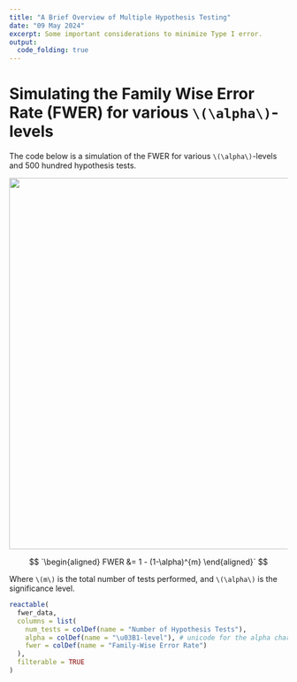 ```yaml
---
title: "A Brief Overview of Multiple Hypothesis Testing"
date: "09 May 2024"
excerpt: Some important considerations to minimize Type I error.
output:
  code_folding: true
---
```


<script src="{{< blogdown/postref >}}index_files/core-js/shim.min.js"></script>
<script src="{{< blogdown/postref >}}index_files/react/react.min.js"></script>
<script src="{{< blogdown/postref >}}index_files/react/react-dom.min.js"></script>
<script src="{{< blogdown/postref >}}index_files/reactwidget/react-tools.js"></script>
<script src="{{< blogdown/postref >}}index_files/htmlwidgets/htmlwidgets.js"></script>
<link href="{{< blogdown/postref >}}index_files/reactable/reactable.css" rel="stylesheet" />
<script src="{{< blogdown/postref >}}index_files/reactable-binding/reactable.js"></script>

# Simulating the Family Wise Error Rate (FWER) for various `\(\alpha\)`-levels

The code below is a simulation of the FWER for various `\(\alpha\)`-levels and 500 hundred hypothesis tests.

<img src="{{< blogdown/postref >}}index_files/figure-html/featured-1.png" width="672" />

$$
`\begin{aligned}
FWER &= 1 - (1-\alpha)^{m}
\end{aligned}`
$$

Where `\(m\)` is the total number of tests performed, and `\(\alpha\)` is the significance level.

``` r
reactable(
  fwer_data,
  columns = list(
    num_tests = colDef(name = "Number of Hypothesis Tests"),
    alpha = colDef(name = "\u03B1-level"), # unicode for the alpha character
    fwer = colDef(name = "Family-Wise Error Rate")
  ),
  filterable = TRUE
)
```

<div class="reactable html-widget html-fill-item" id="htmlwidget-1" style="width:auto;height:auto;"></div>
<script type="application/json" data-for="htmlwidget-1">{"x":{"tag":{"name":"Reactable","attribs":{"data":{"num_tests":[1,2,3,4,5,6,7,8,9,10,11,12,13,14,15,16,17,18,19,20,21,22,23,24,25,26,27,28,29,30,31,32,33,34,35,36,37,38,39,40,41,42,43,44,45,46,47,48,49,50,51,52,53,54,55,56,57,58,59,60,61,62,63,64,65,66,67,68,69,70,71,72,73,74,75,76,77,78,79,80,81,82,83,84,85,86,87,88,89,90,91,92,93,94,95,96,97,98,99,100,101,102,103,104,105,106,107,108,109,110,111,112,113,114,115,116,117,118,119,120,121,122,123,124,125,126,127,128,129,130,131,132,133,134,135,136,137,138,139,140,141,142,143,144,145,146,147,148,149,150,151,152,153,154,155,156,157,158,159,160,161,162,163,164,165,166,167,168,169,170,171,172,173,174,175,176,177,178,179,180,181,182,183,184,185,186,187,188,189,190,191,192,193,194,195,196,197,198,199,200,201,202,203,204,205,206,207,208,209,210,211,212,213,214,215,216,217,218,219,220,221,222,223,224,225,226,227,228,229,230,231,232,233,234,235,236,237,238,239,240,241,242,243,244,245,246,247,248,249,250,251,252,253,254,255,256,257,258,259,260,261,262,263,264,265,266,267,268,269,270,271,272,273,274,275,276,277,278,279,280,281,282,283,284,285,286,287,288,289,290,291,292,293,294,295,296,297,298,299,300,301,302,303,304,305,306,307,308,309,310,311,312,313,314,315,316,317,318,319,320,321,322,323,324,325,326,327,328,329,330,331,332,333,334,335,336,337,338,339,340,341,342,343,344,345,346,347,348,349,350,351,352,353,354,355,356,357,358,359,360,361,362,363,364,365,366,367,368,369,370,371,372,373,374,375,376,377,378,379,380,381,382,383,384,385,386,387,388,389,390,391,392,393,394,395,396,397,398,399,400,401,402,403,404,405,406,407,408,409,410,411,412,413,414,415,416,417,418,419,420,421,422,423,424,425,426,427,428,429,430,431,432,433,434,435,436,437,438,439,440,441,442,443,444,445,446,447,448,449,450,451,452,453,454,455,456,457,458,459,460,461,462,463,464,465,466,467,468,469,470,471,472,473,474,475,476,477,478,479,480,481,482,483,484,485,486,487,488,489,490,491,492,493,494,495,496,497,498,499,500,1,2,3,4,5,6,7,8,9,10,11,12,13,14,15,16,17,18,19,20,21,22,23,24,25,26,27,28,29,30,31,32,33,34,35,36,37,38,39,40,41,42,43,44,45,46,47,48,49,50,51,52,53,54,55,56,57,58,59,60,61,62,63,64,65,66,67,68,69,70,71,72,73,74,75,76,77,78,79,80,81,82,83,84,85,86,87,88,89,90,91,92,93,94,95,96,97,98,99,100,101,102,103,104,105,106,107,108,109,110,111,112,113,114,115,116,117,118,119,120,121,122,123,124,125,126,127,128,129,130,131,132,133,134,135,136,137,138,139,140,141,142,143,144,145,146,147,148,149,150,151,152,153,154,155,156,157,158,159,160,161,162,163,164,165,166,167,168,169,170,171,172,173,174,175,176,177,178,179,180,181,182,183,184,185,186,187,188,189,190,191,192,193,194,195,196,197,198,199,200,201,202,203,204,205,206,207,208,209,210,211,212,213,214,215,216,217,218,219,220,221,222,223,224,225,226,227,228,229,230,231,232,233,234,235,236,237,238,239,240,241,242,243,244,245,246,247,248,249,250,251,252,253,254,255,256,257,258,259,260,261,262,263,264,265,266,267,268,269,270,271,272,273,274,275,276,277,278,279,280,281,282,283,284,285,286,287,288,289,290,291,292,293,294,295,296,297,298,299,300,301,302,303,304,305,306,307,308,309,310,311,312,313,314,315,316,317,318,319,320,321,322,323,324,325,326,327,328,329,330,331,332,333,334,335,336,337,338,339,340,341,342,343,344,345,346,347,348,349,350,351,352,353,354,355,356,357,358,359,360,361,362,363,364,365,366,367,368,369,370,371,372,373,374,375,376,377,378,379,380,381,382,383,384,385,386,387,388,389,390,391,392,393,394,395,396,397,398,399,400,401,402,403,404,405,406,407,408,409,410,411,412,413,414,415,416,417,418,419,420,421,422,423,424,425,426,427,428,429,430,431,432,433,434,435,436,437,438,439,440,441,442,443,444,445,446,447,448,449,450,451,452,453,454,455,456,457,458,459,460,461,462,463,464,465,466,467,468,469,470,471,472,473,474,475,476,477,478,479,480,481,482,483,484,485,486,487,488,489,490,491,492,493,494,495,496,497,498,499,500,1,2,3,4,5,6,7,8,9,10,11,12,13,14,15,16,17,18,19,20,21,22,23,24,25,26,27,28,29,30,31,32,33,34,35,36,37,38,39,40,41,42,43,44,45,46,47,48,49,50,51,52,53,54,55,56,57,58,59,60,61,62,63,64,65,66,67,68,69,70,71,72,73,74,75,76,77,78,79,80,81,82,83,84,85,86,87,88,89,90,91,92,93,94,95,96,97,98,99,100,101,102,103,104,105,106,107,108,109,110,111,112,113,114,115,116,117,118,119,120,121,122,123,124,125,126,127,128,129,130,131,132,133,134,135,136,137,138,139,140,141,142,143,144,145,146,147,148,149,150,151,152,153,154,155,156,157,158,159,160,161,162,163,164,165,166,167,168,169,170,171,172,173,174,175,176,177,178,179,180,181,182,183,184,185,186,187,188,189,190,191,192,193,194,195,196,197,198,199,200,201,202,203,204,205,206,207,208,209,210,211,212,213,214,215,216,217,218,219,220,221,222,223,224,225,226,227,228,229,230,231,232,233,234,235,236,237,238,239,240,241,242,243,244,245,246,247,248,249,250,251,252,253,254,255,256,257,258,259,260,261,262,263,264,265,266,267,268,269,270,271,272,273,274,275,276,277,278,279,280,281,282,283,284,285,286,287,288,289,290,291,292,293,294,295,296,297,298,299,300,301,302,303,304,305,306,307,308,309,310,311,312,313,314,315,316,317,318,319,320,321,322,323,324,325,326,327,328,329,330,331,332,333,334,335,336,337,338,339,340,341,342,343,344,345,346,347,348,349,350,351,352,353,354,355,356,357,358,359,360,361,362,363,364,365,366,367,368,369,370,371,372,373,374,375,376,377,378,379,380,381,382,383,384,385,386,387,388,389,390,391,392,393,394,395,396,397,398,399,400,401,402,403,404,405,406,407,408,409,410,411,412,413,414,415,416,417,418,419,420,421,422,423,424,425,426,427,428,429,430,431,432,433,434,435,436,437,438,439,440,441,442,443,444,445,446,447,448,449,450,451,452,453,454,455,456,457,458,459,460,461,462,463,464,465,466,467,468,469,470,471,472,473,474,475,476,477,478,479,480,481,482,483,484,485,486,487,488,489,490,491,492,493,494,495,496,497,498,499,500],"alpha":[0.001,0.001,0.001,0.001,0.001,0.001,0.001,0.001,0.001,0.001,0.001,0.001,0.001,0.001,0.001,0.001,0.001,0.001,0.001,0.001,0.001,0.001,0.001,0.001,0.001,0.001,0.001,0.001,0.001,0.001,0.001,0.001,0.001,0.001,0.001,0.001,0.001,0.001,0.001,0.001,0.001,0.001,0.001,0.001,0.001,0.001,0.001,0.001,0.001,0.001,0.001,0.001,0.001,0.001,0.001,0.001,0.001,0.001,0.001,0.001,0.001,0.001,0.001,0.001,0.001,0.001,0.001,0.001,0.001,0.001,0.001,0.001,0.001,0.001,0.001,0.001,0.001,0.001,0.001,0.001,0.001,0.001,0.001,0.001,0.001,0.001,0.001,0.001,0.001,0.001,0.001,0.001,0.001,0.001,0.001,0.001,0.001,0.001,0.001,0.001,0.001,0.001,0.001,0.001,0.001,0.001,0.001,0.001,0.001,0.001,0.001,0.001,0.001,0.001,0.001,0.001,0.001,0.001,0.001,0.001,0.001,0.001,0.001,0.001,0.001,0.001,0.001,0.001,0.001,0.001,0.001,0.001,0.001,0.001,0.001,0.001,0.001,0.001,0.001,0.001,0.001,0.001,0.001,0.001,0.001,0.001,0.001,0.001,0.001,0.001,0.001,0.001,0.001,0.001,0.001,0.001,0.001,0.001,0.001,0.001,0.001,0.001,0.001,0.001,0.001,0.001,0.001,0.001,0.001,0.001,0.001,0.001,0.001,0.001,0.001,0.001,0.001,0.001,0.001,0.001,0.001,0.001,0.001,0.001,0.001,0.001,0.001,0.001,0.001,0.001,0.001,0.001,0.001,0.001,0.001,0.001,0.001,0.001,0.001,0.001,0.001,0.001,0.001,0.001,0.001,0.001,0.001,0.001,0.001,0.001,0.001,0.001,0.001,0.001,0.001,0.001,0.001,0.001,0.001,0.001,0.001,0.001,0.001,0.001,0.001,0.001,0.001,0.001,0.001,0.001,0.001,0.001,0.001,0.001,0.001,0.001,0.001,0.001,0.001,0.001,0.001,0.001,0.001,0.001,0.001,0.001,0.001,0.001,0.001,0.001,0.001,0.001,0.001,0.001,0.001,0.001,0.001,0.001,0.001,0.001,0.001,0.001,0.001,0.001,0.001,0.001,0.001,0.001,0.001,0.001,0.001,0.001,0.001,0.001,0.001,0.001,0.001,0.001,0.001,0.001,0.001,0.001,0.001,0.001,0.001,0.001,0.001,0.001,0.001,0.001,0.001,0.001,0.001,0.001,0.001,0.001,0.001,0.001,0.001,0.001,0.001,0.001,0.001,0.001,0.001,0.001,0.001,0.001,0.001,0.001,0.001,0.001,0.001,0.001,0.001,0.001,0.001,0.001,0.001,0.001,0.001,0.001,0.001,0.001,0.001,0.001,0.001,0.001,0.001,0.001,0.001,0.001,0.001,0.001,0.001,0.001,0.001,0.001,0.001,0.001,0.001,0.001,0.001,0.001,0.001,0.001,0.001,0.001,0.001,0.001,0.001,0.001,0.001,0.001,0.001,0.001,0.001,0.001,0.001,0.001,0.001,0.001,0.001,0.001,0.001,0.001,0.001,0.001,0.001,0.001,0.001,0.001,0.001,0.001,0.001,0.001,0.001,0.001,0.001,0.001,0.001,0.001,0.001,0.001,0.001,0.001,0.001,0.001,0.001,0.001,0.001,0.001,0.001,0.001,0.001,0.001,0.001,0.001,0.001,0.001,0.001,0.001,0.001,0.001,0.001,0.001,0.001,0.001,0.001,0.001,0.001,0.001,0.001,0.001,0.001,0.001,0.001,0.001,0.001,0.001,0.001,0.001,0.001,0.001,0.001,0.001,0.001,0.001,0.001,0.001,0.001,0.001,0.001,0.001,0.001,0.001,0.001,0.001,0.001,0.001,0.001,0.001,0.001,0.001,0.001,0.001,0.001,0.001,0.001,0.001,0.001,0.001,0.001,0.001,0.001,0.001,0.001,0.001,0.001,0.001,0.001,0.001,0.001,0.001,0.001,0.001,0.001,0.001,0.001,0.001,0.001,0.001,0.001,0.001,0.001,0.001,0.001,0.001,0.001,0.001,0.001,0.001,0.001,0.001,0.001,0.001,0.001,0.001,0.001,0.001,0.001,0.001,0.001,0.001,0.001,0.001,0.001,0.001,0.001,0.001,0.01,0.01,0.01,0.01,0.01,0.01,0.01,0.01,0.01,0.01,0.01,0.01,0.01,0.01,0.01,0.01,0.01,0.01,0.01,0.01,0.01,0.01,0.01,0.01,0.01,0.01,0.01,0.01,0.01,0.01,0.01,0.01,0.01,0.01,0.01,0.01,0.01,0.01,0.01,0.01,0.01,0.01,0.01,0.01,0.01,0.01,0.01,0.01,0.01,0.01,0.01,0.01,0.01,0.01,0.01,0.01,0.01,0.01,0.01,0.01,0.01,0.01,0.01,0.01,0.01,0.01,0.01,0.01,0.01,0.01,0.01,0.01,0.01,0.01,0.01,0.01,0.01,0.01,0.01,0.01,0.01,0.01,0.01,0.01,0.01,0.01,0.01,0.01,0.01,0.01,0.01,0.01,0.01,0.01,0.01,0.01,0.01,0.01,0.01,0.01,0.01,0.01,0.01,0.01,0.01,0.01,0.01,0.01,0.01,0.01,0.01,0.01,0.01,0.01,0.01,0.01,0.01,0.01,0.01,0.01,0.01,0.01,0.01,0.01,0.01,0.01,0.01,0.01,0.01,0.01,0.01,0.01,0.01,0.01,0.01,0.01,0.01,0.01,0.01,0.01,0.01,0.01,0.01,0.01,0.01,0.01,0.01,0.01,0.01,0.01,0.01,0.01,0.01,0.01,0.01,0.01,0.01,0.01,0.01,0.01,0.01,0.01,0.01,0.01,0.01,0.01,0.01,0.01,0.01,0.01,0.01,0.01,0.01,0.01,0.01,0.01,0.01,0.01,0.01,0.01,0.01,0.01,0.01,0.01,0.01,0.01,0.01,0.01,0.01,0.01,0.01,0.01,0.01,0.01,0.01,0.01,0.01,0.01,0.01,0.01,0.01,0.01,0.01,0.01,0.01,0.01,0.01,0.01,0.01,0.01,0.01,0.01,0.01,0.01,0.01,0.01,0.01,0.01,0.01,0.01,0.01,0.01,0.01,0.01,0.01,0.01,0.01,0.01,0.01,0.01,0.01,0.01,0.01,0.01,0.01,0.01,0.01,0.01,0.01,0.01,0.01,0.01,0.01,0.01,0.01,0.01,0.01,0.01,0.01,0.01,0.01,0.01,0.01,0.01,0.01,0.01,0.01,0.01,0.01,0.01,0.01,0.01,0.01,0.01,0.01,0.01,0.01,0.01,0.01,0.01,0.01,0.01,0.01,0.01,0.01,0.01,0.01,0.01,0.01,0.01,0.01,0.01,0.01,0.01,0.01,0.01,0.01,0.01,0.01,0.01,0.01,0.01,0.01,0.01,0.01,0.01,0.01,0.01,0.01,0.01,0.01,0.01,0.01,0.01,0.01,0.01,0.01,0.01,0.01,0.01,0.01,0.01,0.01,0.01,0.01,0.01,0.01,0.01,0.01,0.01,0.01,0.01,0.01,0.01,0.01,0.01,0.01,0.01,0.01,0.01,0.01,0.01,0.01,0.01,0.01,0.01,0.01,0.01,0.01,0.01,0.01,0.01,0.01,0.01,0.01,0.01,0.01,0.01,0.01,0.01,0.01,0.01,0.01,0.01,0.01,0.01,0.01,0.01,0.01,0.01,0.01,0.01,0.01,0.01,0.01,0.01,0.01,0.01,0.01,0.01,0.01,0.01,0.01,0.01,0.01,0.01,0.01,0.01,0.01,0.01,0.01,0.01,0.01,0.01,0.01,0.01,0.01,0.01,0.01,0.01,0.01,0.01,0.01,0.01,0.01,0.01,0.01,0.01,0.01,0.01,0.01,0.01,0.01,0.01,0.01,0.01,0.01,0.01,0.01,0.01,0.01,0.01,0.01,0.01,0.01,0.01,0.01,0.01,0.01,0.01,0.01,0.01,0.01,0.01,0.01,0.01,0.01,0.01,0.01,0.01,0.01,0.01,0.01,0.01,0.01,0.01,0.01,0.01,0.01,0.01,0.01,0.01,0.01,0.01,0.01,0.01,0.01,0.01,0.01,0.01,0.01,0.01,0.01,0.01,0.01,0.01,0.01,0.01,0.01,0.01,0.01,0.01,0.01,0.01,0.01,0.01,0.01,0.01,0.01,0.01,0.01,0.01,0.01,0.01,0.01,0.01,0.01,0.01,0.01,0.01,0.01,0.01,0.01,0.01,0.01,0.01,0.01,0.01,0.01,0.01,0.01,0.01,0.01,0.01,0.01,0.01,0.01,0.01,0.01,0.01,0.05,0.05,0.05,0.05,0.05,0.05,0.05,0.05,0.05,0.05,0.05,0.05,0.05,0.05,0.05,0.05,0.05,0.05,0.05,0.05,0.05,0.05,0.05,0.05,0.05,0.05,0.05,0.05,0.05,0.05,0.05,0.05,0.05,0.05,0.05,0.05,0.05,0.05,0.05,0.05,0.05,0.05,0.05,0.05,0.05,0.05,0.05,0.05,0.05,0.05,0.05,0.05,0.05,0.05,0.05,0.05,0.05,0.05,0.05,0.05,0.05,0.05,0.05,0.05,0.05,0.05,0.05,0.05,0.05,0.05,0.05,0.05,0.05,0.05,0.05,0.05,0.05,0.05,0.05,0.05,0.05,0.05,0.05,0.05,0.05,0.05,0.05,0.05,0.05,0.05,0.05,0.05,0.05,0.05,0.05,0.05,0.05,0.05,0.05,0.05,0.05,0.05,0.05,0.05,0.05,0.05,0.05,0.05,0.05,0.05,0.05,0.05,0.05,0.05,0.05,0.05,0.05,0.05,0.05,0.05,0.05,0.05,0.05,0.05,0.05,0.05,0.05,0.05,0.05,0.05,0.05,0.05,0.05,0.05,0.05,0.05,0.05,0.05,0.05,0.05,0.05,0.05,0.05,0.05,0.05,0.05,0.05,0.05,0.05,0.05,0.05,0.05,0.05,0.05,0.05,0.05,0.05,0.05,0.05,0.05,0.05,0.05,0.05,0.05,0.05,0.05,0.05,0.05,0.05,0.05,0.05,0.05,0.05,0.05,0.05,0.05,0.05,0.05,0.05,0.05,0.05,0.05,0.05,0.05,0.05,0.05,0.05,0.05,0.05,0.05,0.05,0.05,0.05,0.05,0.05,0.05,0.05,0.05,0.05,0.05,0.05,0.05,0.05,0.05,0.05,0.05,0.05,0.05,0.05,0.05,0.05,0.05,0.05,0.05,0.05,0.05,0.05,0.05,0.05,0.05,0.05,0.05,0.05,0.05,0.05,0.05,0.05,0.05,0.05,0.05,0.05,0.05,0.05,0.05,0.05,0.05,0.05,0.05,0.05,0.05,0.05,0.05,0.05,0.05,0.05,0.05,0.05,0.05,0.05,0.05,0.05,0.05,0.05,0.05,0.05,0.05,0.05,0.05,0.05,0.05,0.05,0.05,0.05,0.05,0.05,0.05,0.05,0.05,0.05,0.05,0.05,0.05,0.05,0.05,0.05,0.05,0.05,0.05,0.05,0.05,0.05,0.05,0.05,0.05,0.05,0.05,0.05,0.05,0.05,0.05,0.05,0.05,0.05,0.05,0.05,0.05,0.05,0.05,0.05,0.05,0.05,0.05,0.05,0.05,0.05,0.05,0.05,0.05,0.05,0.05,0.05,0.05,0.05,0.05,0.05,0.05,0.05,0.05,0.05,0.05,0.05,0.05,0.05,0.05,0.05,0.05,0.05,0.05,0.05,0.05,0.05,0.05,0.05,0.05,0.05,0.05,0.05,0.05,0.05,0.05,0.05,0.05,0.05,0.05,0.05,0.05,0.05,0.05,0.05,0.05,0.05,0.05,0.05,0.05,0.05,0.05,0.05,0.05,0.05,0.05,0.05,0.05,0.05,0.05,0.05,0.05,0.05,0.05,0.05,0.05,0.05,0.05,0.05,0.05,0.05,0.05,0.05,0.05,0.05,0.05,0.05,0.05,0.05,0.05,0.05,0.05,0.05,0.05,0.05,0.05,0.05,0.05,0.05,0.05,0.05,0.05,0.05,0.05,0.05,0.05,0.05,0.05,0.05,0.05,0.05,0.05,0.05,0.05,0.05,0.05,0.05,0.05,0.05,0.05,0.05,0.05,0.05,0.05,0.05,0.05,0.05,0.05,0.05,0.05,0.05,0.05,0.05,0.05,0.05,0.05,0.05,0.05,0.05,0.05,0.05,0.05,0.05,0.05,0.05,0.05,0.05,0.05,0.05,0.05,0.05,0.05,0.05,0.05,0.05,0.05,0.05,0.05,0.05,0.05,0.05,0.05,0.05,0.05,0.05,0.05,0.05,0.05,0.05,0.05,0.05,0.05,0.05,0.05,0.05,0.05,0.05,0.05,0.05,0.05,0.05,0.05,0.05,0.05,0.05,0.05,0.05,0.05,0.05,0.05,0.05,0.05,0.05,0.05,0.05,0.05,0.05,0.05,0.05,0.05,0.05,0.05,0.05,0.05,0.05,0.05],"fwer":[0.001,0.00199899999999997,0.002997001,0.00399400399899996,0.00499000999500099,0.005985019985006,0.00697903496502095,0.00797205593005601,0.00896408387412595,0.00995511979025177,0.0109451646704616,0.0119342195057911,0.0129222852862853,0.013909363000999,0.014895453637998,0.0158805581843601,0.0168646776261756,0.0178478129485495,0.018829965135601,0.0198111351704653,0.0207913240352948,0.0217705327112596,0.0227487621785483,0.0237260134163698,0.0247022874029534,0.0256775851155504,0.0266519075304349,0.0276252556229044,0.0285976303672816,0.0295690327369142,0.0305394637041774,0.0315089242404731,0.0324774153162327,0.0334449379009165,0.0344114929630156,0.0353770814700526,0.0363417043885825,0.0373053626841939,0.0382680573215097,0.0392297892641882,0.040190559474924,0.0411503689154491,0.0421092185465337,0.0430671093279871,0.0440240422186592,0.0449800181764405,0.0459350381582641,0.0468891031201057,0.0478422140169856,0.0487943718029686,0.0497455774311657,0.0506958318537346,0.0516451360218808,0.052593490885859,0.0535408973949731,0.0544873564975781,0.0554328691410806,0.0563774362719395,0.0573210588356675,0.0582637377768318,0.0592054740390551,0.0601462685650159,0.0610861222964509,0.0620250361741544,0.0629630111379803,0.0639000481268424,0.0648361480787155,0.0657713119306368,0.0667055406187061,0.0676388350780874,0.0685711962430093,0.0695026250467664,0.0704331224217196,0.0713626892992979,0.0722913266099986,0.0732190352833886,0.0741458162481052,0.0750716704318571,0.0759965987614253,0.0769206021626638,0.0778436815605011,0.0787658378789406,0.0796870720410617,0.0806073849690206,0.0815267775840517,0.0824452508064676,0.0833628055556611,0.0842794427501055,0.0851951633073553,0.086109968144048,0.087023858175904,0.087936834317728,0.0888488974834103,0.0897600485859269,0.0906702885373409,0.0915796182488037,0.0924880386305549,0.0933955505919243,0.0943021550413323,0.0952078528862911,0.0961126450334048,0.0970165323883714,0.097919515855983,0.098821596340127,0.0997227747437869,0.100623051969043,0.101522428917074,0.102420906488157,0.103318485581669,0.104215167096087,0.105110951928991,0.106005840977062,0.106899835136085,0.107792935300949,0.108685142365648,0.109576457223282,0.110466880766059,0.111356413885293,0.112245057471408,0.113132812413936,0.114019679601522,0.114905659921921,0.115790754261999,0.116674963507737,0.117558288544229,0.118440730255685,0.119322289525429,0.120202967235904,0.121082764268668,0.121961681504399,0.122839719822895,0.123716880103072,0.124593163222969,0.125468570059746,0.126343101489686,0.127216758388196,0.128089541629808,0.128961452088178,0.12983249063609,0.130702658145454,0.131571955487309,0.132440383531821,0.13330794314829,0.134174635205141,0.135040460569936,0.135905420109366,0.136769514689257,0.137632745174568,0.138495112429393,0.139356617316964,0.140217260699647,0.141077043438947,0.141935966395508,0.142794030429113,0.143651236398683,0.144507585162285,0.145363077577123,0.146217714499545,0.147071496785046,0.147924425288261,0.148776500862973,0.14962772436211,0.150478096637747,0.15132761854111,0.152176290922569,0.153024114631646,0.153871090517014,0.154717219426497,0.155562502207071,0.156406939704864,0.157250532765159,0.158093282232394,0.158935188950161,0.159776253761211,0.16061647750745,0.161455861029943,0.162294405168913,0.163132110763744,0.16396897865298,0.164805009674327,0.165640204664653,0.166474564459988,0.167308089895528,0.168140781805633,0.168972641023827,0.169803668382803,0.17063386471442,0.171463230849706,0.172291767618856,0.173119475851237,0.173946356375386,0.174772410019011,0.175597637608992,0.176422039971383,0.177245617931411,0.17806837231348,0.178890303941166,0.179711413637225,0.180531702223588,0.181351170521364,0.182169819350843,0.182987649531492,0.183804661881961,0.184620857220079,0.185436236362859,0.186250800126496,0.187064549326369,0.187877484777043,0.188689607292266,0.189500917684974,0.190311416767289,0.191121105350521,0.191929984245171,0.192738054260926,0.193545316206665,0.194351770890458,0.195157419119568,0.195962261700448,0.196766299438748,0.197569533139309,0.19837196360617,0.199173591642563,0.199974418050921,0.20077444363287,0.201573669189237,0.202372095520048,0.203169723424528,0.203966553701103,0.204762587147402,0.205557824560255,0.206352266735695,0.207145914468959,0.20793876855449,0.208730829785935,0.209522098956149,0.210312576857193,0.211102264280336,0.211891162016056,0.21267927085404,0.213466591583186,0.214253124991602,0.215038871866611,0.215823832994744,0.216608009161749,0.217391401152588,0.218174009751435,0.218955835741684,0.219736879905942,0.220517143026036,0.22129662588301,0.222075329257127,0.22285325392787,0.223630400673942,0.224406770273268,0.225182363502995,0.225957181139492,0.226731223958352,0.227504492734394,0.22827698824166,0.229048711253418,0.229819662542165,0.230589842879622,0.231359253036743,0.232127893783706,0.232895765889922,0.233662870124032,0.234429207253908,0.235194778046654,0.235959583268608,0.236723623685339,0.237486900061654,0.238249413161592,0.239011163748431,0.239772152584682,0.240532380432098,0.241291848051665,0.242050556203614,0.24280850564741,0.243565697141763,0.244322131444621,0.245077809313176,0.245832731503863,0.246586898772359,0.247340311873587,0.248092971561713,0.248844878590152,0.249596033711561,0.25034643767785,0.251096091240172,0.251844995148932,0.252593150153783,0.253340557003629,0.254087216446626,0.254833129230179,0.255578296100949,0.256322717804848,0.257066395087043,0.257809328691956,0.258551519363264,0.259292967843901,0.260033674876057,0.260773641201181,0.26151286755998,0.26225135469242,0.262989103337727,0.26372611423439,0.264462388120155,0.265197925732035,0.265932727806303,0.266666795078497,0.267400128283418,0.268132728155135,0.268864595426979,0.269595730831553,0.270326135100721,0.27105580896562,0.271784753156655,0.272512968403498,0.273240455435095,0.273967214979659,0.27469324776468,0.275418554516915,0.276143135962398,0.276866992826436,0.277590125833609,0.278312535707776,0.279034223172068,0.279755188948896,0.280475433759947,0.281194958326187,0.281913763367861,0.282631849604493,0.283349217754889,0.284065868537134,0.284781802668597,0.285497020865928,0.286211523845062,0.286925312321217,0.287638387008896,0.288350748621887,0.289062397873265,0.289773335475392,0.290483562139916,0.291193078577776,0.291901885499199,0.292609983613699,0.293317373630086,0.294024056256456,0.294730032200199,0.295435302167999,0.296139866865831,0.296843726998965,0.297546883271966,0.298249336388694,0.298951087052305,0.299652135965253,0.300352483829288,0.301052131345459,0.301751079214113,0.302449328134899,0.303146878806764,0.303843731927957,0.304539888196029,0.305235348307833,0.305930112959526,0.306624182846566,0.307317558663719,0.308010241105056,0.308702230863951,0.309393528633087,0.310084135104454,0.310774050969349,0.31146327691838,0.312151813641461,0.31283966182782,0.313526822165992,0.314213295343826,0.314899082048482,0.315584182966434,0.316268598783467,0.316952330184684,0.317635377854499,0.318317742476645,0.318999424734168,0.319680425309434,0.320360744884125,0.32104038413924,0.321719343755101,0.322397624411346,0.323075226786935,0.323752151560148,0.324428399408588,0.325103971009179,0.32577886703817,0.326453088171132,0.327126635082961,0.327799508447878,0.32847170893943,0.32914323723049,0.32981409399326,0.330484279899267,0.331153795619367,0.331822641823748,0.332490819181924,0.333158328362742,0.33382517003438,0.334491344864345,0.335156853519481,0.335821696665961,0.336485874969295,0.337149389094326,0.337812239705232,0.338474427465527,0.339135953038061,0.339796817085023,0.340457020267938,0.34111656324767,0.341775446684422,0.342433671237738,0.3430912375665,0.343748146328934,0.344404398182605,0.345059993784422,0.345714933790638,0.346369218856847,0.34702284963799,0.347675826788352,0.348328150961564,0.348979822810602,0.349630842987792,0.350281212144804,0.350930930932659,0.351580000001727,0.352228420001725,0.352876191581723,0.353523315390141,0.354169792074751,0.354815622282676,0.355460806660394,0.356105345853733,0.35674924050788,0.357392491267372,0.358035098776104,0.358677063677328,0.359318386613651,0.359959068227037,0.36059910915881,0.361238510049651,0.361877271539602,0.362515394268062,0.363152878873794,0.36378972599492,0.364425936268925,0.365061510332656,0.365696448822324,0.366330752373502,0.366964421621128,0.367597457199507,0.368229859742307,0.368861629882565,0.369492768252683,0.37012327548443,0.370753152208945,0.371382399056736,0.37201101665768,0.372639005641022,0.373266366635381,0.373893100268746,0.374519207168477,0.375144687961308,0.375769543273347,0.376393773730074,0.377017379956344,0.377640362576387,0.378262722213811,0.378884459491597,0.379505575032106,0.380126069457073,0.380745943387616,0.381365197444229,0.381983832246785,0.382601848414538,0.383219246566123,0.383836027319557,0.384452191292238,0.385067739100945,0.385682671361844,0.386296988690482,0.386910691701792,0.38752378101009,0.38813625722908,0.388748120971851,0.389359372850879,0.389970013478028,0.39058004346455,0.391189463421086,0.391798273957665,0.392406475683707,0.393014069208023,0.393621055138815,0.01,0.0199,0.029701,0.0394039900000001,0.0490099501000001,0.058519850599,0.0679346520930101,0.0772553055720799,0.0864827525163592,0.0956179249911956,0.104661745741284,0.113615128283871,0.122478977001032,0.131254187231022,0.139941645358712,0.148542228905124,0.157056806616073,0.165486238549913,0.173831376164413,0.182093062402769,0.190272131778742,0.198369410460954,0.206385716356345,0.214321859192781,0.222178640600853,0.229956854194845,0.237657285652896,0.245280712796367,0.252827905668404,0.26029962661172,0.267696630345603,0.275019664042147,0.282269467401725,0.289446772727708,0.296552305000431,0.303586781950427,0.310550914130922,0.317445404989613,0.324270950939717,0.33102824143032,0.337717959016017,0.344340779425856,0.350897371631598,0.357388397915282,0.363814513936129,0.370176368796768,0.3764746051088,0.382709859057712,0.388882760467135,0.394993932862464,0.401043993533839,0.407033553598501,0.412963218062516,0.41883358588189,0.424645250023072,0.430398797522841,0.436094809547612,0.441733861452136,0.447316522837615,0.452843357609239,0.458314924033146,0.463731774792815,0.469094457044887,0.474403512474438,0.479659477349694,0.484862882576197,0.490014253750435,0.49511411121293,0.500162970100801,0.505161340399793,0.510109726995795,0.515008629725837,0.519858543428579,0.524659957994293,0.52941335841435,0.534119224830207,0.538778032581904,0.543390252256086,0.547956349733525,0.552476786236189,0.556952018373827,0.561382498190089,0.565768673208188,0.570110986476106,0.574409876611345,0.578665777845232,0.58287912006678,0.587050328866112,0.591179825577451,0.595268027321676,0.599315347048459,0.603322193577975,0.607288971642195,0.611216081925773,0.615103921106515,0.61895288189545,0.622763353076496,0.626535719545731,0.630270362350274,0.633967658726771,0.637627982139503,0.641251702318108,0.644839185294927,0.648390793441978,0.651906885507558,0.655387816652482,0.658833938485958,0.662245599101098,0.665623143110087,0.668966911678986,0.672277242562196,0.675554470136574,0.678798925435209,0.682010936180857,0.685190826819048,0.688338918550857,0.691455529365349,0.694540974071695,0.697595564330978,0.700619608687669,0.703613412600792,0.706577278474784,0.709511505690036,0.712416390633136,0.715292226726804,0.718139304459537,0.720957911414941,0.723748332300792,0.726510848977784,0.729245740488006,0.731953283083126,0.734633750252295,0.737287412749772,0.739914538622274,0.742515393236051,0.745090239303691,0.747639336910654,0.750162943541547,0.752661314106132,0.755134700965071,0.75758335395542,0.760007520415866,0.762407445211707,0.76478337075959,0.767135537051994,0.769464181681474,0.771769539864659,0.774051844466013,0.776311326021353,0.778548212761139,0.780762730633528,0.782955103327192,0.78512555229392,0.787274296770981,0.789401553803271,0.791507538265239,0.793592462882586,0.79565653825376,0.797699972871223,0.799722973142511,0.801725743411086,0.803708485976975,0.805671401117205,0.807614687106033,0.809538540234973,0.811443154832623,0.813328723284297,0.815195436051454,0.817043481690939,0.81887304687403,0.820684316405289,0.822477473241237,0.824252698508824,0.826010171523736,0.827750069808499,0.829472569110414,0.83117784341931,0.832866064985116,0.834537404335265,0.836192030291913,0.837830109988993,0.839451808889104,0.841057290800213,0.84264671789221,0.844220250713288,0.845778048206155,0.847320267724094,0.848847065046853,0.850358594396384,0.851855008452421,0.853336458367896,0.854803093784217,0.856255062846375,0.857692512217911,0.859115587095732,0.860524431224775,0.861919186912527,0.863299995043402,0.864666995092968,0.866020325142038,0.867360121890618,0.868686520671712,0.869999655464995,0.871299658910345,0.872586662321241,0.873860795698029,0.875122187741049,0.876370965863638,0.877607256205002,0.878831183642952,0.880042871806522,0.881242443088457,0.882430018657572,0.883605718470997,0.884769661286287,0.885921964673424,0.88706274502669,0.888192117576423,0.889310196400658,0.890417094436652,0.891512923492285,0.892597794257363,0.893671816314789,0.894735098151641,0.895787747170125,0.896829869698423,0.897861571001439,0.898882955291425,0.89989412573851,0.900895184481125,0.901886232636314,0.902867370309951,0.903838696606851,0.904800309640783,0.905752306544375,0.906694783478931,0.907627835644142,0.908551557287701,0.909466041714824,0.910371381297675,0.911267667484699,0.912154990809852,0.913033440901753,0.913903106492736,0.914764075427808,0.91561643467353,0.916460270326795,0.917295667623527,0.918122710947292,0.918941483837819,0.919752068999441,0.920554548309446,0.921349002826352,0.922135512798088,0.922914157670107,0.923685016093406,0.924448165932472,0.925203684273147,0.925951647430416,0.926692130956112,0.927425209646551,0.928150957550085,0.928869447974584,0.929580753494838,0.93028494595989,0.930982096500291,0.931672275535288,0.932355552779935,0.933031997252136,0.933701677279615,0.934364660506819,0.93502101390175,0.935670803762733,0.936314095725105,0.936950954767855,0.937581445220176,0.938205630767974,0.938823574460294,0.939435338715692,0.940040985328535,0.940640575475249,0.941234169720497,0.941821828023292,0.942403609743059,0.942979573645628,0.943549777909172,0.94411428013008,0.944673137328779,0.945226405955492,0.945774141895937,0.946316400476977,0.946853236472208,0.947384704107486,0.947910857066411,0.948431748495747,0.948947431010789,0.949457956700681,0.949963377133674,0.950463743362338,0.950959105928714,0.951449514869427,0.951935019720733,0.952415669523526,0.95289151282829,0.953362597700007,0.953828971723007,0.954290682005777,0.954747775185719,0.955200297433862,0.955648294459524,0.956091811514928,0.956530893399779,0.956965584465781,0.957395928621124,0.957821969334912,0.958243749641563,0.958661312145147,0.959074699023696,0.959483952033459,0.959889112513124,0.960290221387993,0.960687319174113,0.961080445982372,0.961469641522548,0.961854945107323,0.96223639565625,0.962614031699687,0.96298789138269,0.963358012468863,0.963724432344175,0.964087188020733,0.964446316140526,0.96480185297912,0.965153834449329,0.965502296104836,0.965847273143788,0.96618880041235,0.966526912408226,0.966861643284144,0.967193026851303,0.96752109658279,0.967845885616962,0.968167426760792,0.968485752493184,0.968800894968252,0.96911288601857,0.969421757158384,0.9697275395868,0.970030264190932,0.970329961549023,0.970626661933533,0.970920395314197,0.971211191361055,0.971499079447445,0.97178408865297,0.972066247766441,0.972345585288776,0.972622129435889,0.97289590814153,0.973166949060114,0.973435279569513,0.973700926773818,0.97396391750608,0.974224278331019,0.974482035547709,0.974737215192232,0.974989843040309,0.975239944609906,0.975487545163807,0.975732669712169,0.975975343015048,0.976215589584897,0.976453433689048,0.976688899352158,0.976922010358636,0.97715279025505,0.977381262352499,0.977607449728974,0.977831375231685,0.978053061479368,0.978272530864574,0.978489805555928,0.978704907500369,0.978917858425365,0.979128679841112,0.979337393042701,0.979544019112273,0.979748578921151,0.979951093131939,0.98015158220062,0.980350066378614,0.980546565714827,0.980741100057679,0.980933689057102,0.981124352166531,0.981313108644866,0.981499977558417,0.981684977782833,0.981868128005005,0.982049446724955,0.982228952257705,0.982406662735128,0.982582596107777,0.982756770146699,0.982929202445232,0.98309991042078,0.983268911316572,0.983436222203406,0.983601859981372,0.983765841381559,0.983928182967743,0.984088901138066,0.984248012126685,0.984405532005418,0.984561476685364,0.98471586191851,0.984868703299325,0.985020016266332,0.985169816103669,0.985318117942632,0.985464936763206,0.985610287395574,0.985754184521618,0.985896642676402,0.986037676249638,0.986177299487141,0.98631552649227,0.986452371227347,0.986587847515074,0.986721969039923,0.986854749349524,0.986986201856028,0.987116339837468,0.987245176439093,0.987372724674702,0.987498997427956,0.987624007453676,0.987747767379139,0.987870289705348,0.987991586808294,0.988111670940211,0.988230554230809,0.988348248688501,0.988464766201616,0.9885801185396,0.988694317354204,0.988807374180662,0.988919300438855,0.989030107434467,0.989139806360122,0.989248408296521,0.989355924213556,0.98946236497142,0.989567741321706,0.989672063908489,0.989775343269404,0.98987758983671,0.989978813938343,0.990079025798959,0.99017823554097,0.99027645318556,0.990373688653705,0.990469951767167,0.990565252249496,0.990659599727001,0.990753003729731,0.990845473692433,0.990937018955509,0.991027648765954,0.991117372278295,0.991206198555512,0.991294136569956,0.991381195204257,0.991467383252214,0.991552709419692,0.991637182325495,0.99172081050224,0.991803602397218,0.991885566373246,0.991966710709513,0.992047043602418,0.992126573166394,0.99220530743473,0.992283254360383,0.992360421816779,0.992436817598611,0.992512449422625,0.992587324928399,0.992661451679115,0.992734837162324,0.9928074887907,0.992879413902793,0.992950619763765,0.993021113566128,0.993090902430466,0.993159993406162,0.9932283934721,0.993296109537379,0.993363148442005,0.993429516957585,0.05,0.0975,0.142625,0.18549375,0.2262190625,0.264908109375,0.30166270390625,0.336579568710938,0.369750590275391,0.401263060761621,0.43119990772354,0.459639912337363,0.486657916720495,0.512325020884471,0.536708769840247,0.559873331348235,0.581879664780823,0.602785681541782,0.622646397464693,0.641514077591458,0.659438373711885,0.676466455026291,0.692643132274976,0.708010975661228,0.722610426878166,0.736479905534258,0.749655910257545,0.762173114744668,0.774064459007434,0.785361236057063,0.79609317425421,0.806288515541499,0.815974089764424,0.825175385276203,0.833916616012393,0.842220785211773,0.850109745951185,0.857604258653625,0.864724045720944,0.871487843434897,0.877913451263152,0.884017778699994,0.889816889764995,0.895326045276745,0.900559743012908,0.905531755862262,0.910255168069149,0.914742409665692,0.919005289182407,0.923055024723287,0.926902273487123,0.930557159812766,0.934029301822128,0.937327836731022,0.940461444894471,0.943438372649747,0.94626645401726,0.948953131316397,0.951505474750577,0.953930201013048,0.956233690962396,0.958422006414276,0.960500906093562,0.962475860788884,0.96435206774944,0.966134464361968,0.967827741143869,0.969436354086676,0.970964536382342,0.972416309563225,0.973795494085064,0.975105719380811,0.97635043341177,0.977532911741182,0.978656266154122,0.979723452846416,0.980737280204096,0.981700416193891,0.982615395384196,0.983484625614986,0.984310394334237,0.985094874617525,0.985840130886649,0.986548124342317,0.987220718125201,0.987859682218941,0.988466698107994,0.989043363202594,0.989591195042464,0.990111635290341,0.990606053525824,0.991075750849533,0.991521963307056,0.991945865141703,0.992348571884618,0.992731143290387,0.993094586125868,0.993439856819574,0.993767863978596,0.994079470779666,0.994375497240683,0.994656722378649,0.994923886259716,0.99517769194673,0.995418807349394,0.995647866981924,0.995865473632828,0.996072199951187,0.996268589953627,0.996455160455946,0.996632402433149,0.996800782311491,0.996960743195917,0.997112706036121,0.997257070734315,0.997394217197599,0.997524506337719,0.997648281020833,0.997765866969791,0.997877573621302,0.997983694940237,0.998084510193225,0.998180284683564,0.998271270449385,0.998357706926916,0.99843982158057,0.998517830501542,0.998591938976465,0.998662342027642,0.998729224926259,0.998792763679947,0.998853125495949,0.998910469221152,0.998964945760094,0.999016698472089,0.999065863548485,0.999112570371061,0.999156941852508,0.999199094759882,0.999239140021888,0.999277183020794,0.999313323869754,0.999347657676266,0.999380274792453,0.99941126105283,0.999440698000189,0.999468663100179,0.99949522994517,0.999520468447912,0.999544445025516,0.99956722277424,0.999588861635529,0.999609418553752,0.999628947626064,0.999647500244761,0.999665125232523,0.999681868970897,0.999697775522352,0.999712886746235,0.999727242408923,0.999740880288477,0.999753836274053,0.99976614446035,0.999777837237333,0.999788945375466,0.999799498106693,0.999809523201358,0.99981904704129,0.999828094689226,0.999836689954764,0.999844855457026,0.999852612684175,0.999859982049966,0.999866982947468,0.999873633800094,0.99987995211009,0.999885954504585,0.999891656779356,0.999897073940388,0.999902220243369,0.9999071092312,0.99991175376964,0.999916166081158,0.9999203577771,0.999924339888245,0.999928122893833,0.999931716749141,0.999935130911684,0.9999383743661,0.999941455647795,0.999944382865405,0.999947163722135,0.999949805536028,0.999952315259227,0.999954699496266,0.999956964521452,0.99995911629538,0.999961160480611,0.99996310245658,0.999964947333751,0.999966699967064,0.99996836496871,0.999969946720275,0.999971449384261,0.999972876915048,0.999974233069296,0.999975521415831,0.999976745345039,0.999977908077787,0.999979012673898,0.999980062040203,0.999981058938193,0.999982005991283,0.999982905691719,0.999983760407133,0.999984572386777,0.999985343767438,0.999986076579066,0.999986772750112,0.999987434112607,0.999988062406977,0.999988659286628,0.999989226322296,0.999989765006182,0.999990276755872,0.999990762918079,0.999991224772175,0.999991663533566,0.999992080356888,0.999992476339043,0.999992852522091,0.999993209895987,0.999993549401187,0.999993871931128,0.999994178334572,0.999994469417843,0.999994745946951,0.999995008649603,0.999995258217123,0.999995495306267,0.999995720540954,0.999995934513906,0.999996137788211,0.9999963308988,0.99999651435386,0.999996688636167,0.999996854204359,0.999997011494141,0.999997160919434,0.999997302873462,0.999997437729789,0.9999975658433,0.999997687551135,0.999997803173578,0.999997913014899,0.999998017364154,0.999998116495946,0.999998210671149,0.999998300137592,0.999998385130712,0.999998465874176,0.999998542580467,0.999998615451444,0.999998684678872,0.999998750444928,0.999998812922682,0.999998872276548,0.99999892866272,0.999998982229584,0.999999033118105,0.9999990814622,0.99999912738909,0.999999171019635,0.999999212468654,0.999999251845221,0.99999928925296,0.999999324790312,0.999999358550796,0.999999390623256,0.999999421092094,0.999999450037489,0.999999477535615,0.999999503658834,0.999999528475892,0.999999552052098,0.999999574449493,0.999999595727018,0.999999615940667,0.999999635143634,0.999999653386452,0.999999670717129,0.999999687181273,0.999999702822209,0.999999717681099,0.999999731797044,0.999999745207192,0.999999757946832,0.999999770049491,0.999999781547016,0.999999792469665,0.999999802846182,0.999999812703873,0.999999822068679,0.999999830965245,0.999999839416983,0.999999847446134,0.999999855073827,0.999999862320136,0.999999869204129,0.999999875743923,0.999999881956726,0.99999988785889,0.999999893465946,0.999999898792648,0.999999903853016,0.999999908660365,0.999999913227347,0.99999991756598,0.99999992168768,0.999999925603297,0.999999929323132,0.999999932856975,0.999999936214126,0.99999993940342,0.999999942433249,0.999999945311587,0.999999948046007,0.999999950643707,0.999999953111522,0.999999955455945,0.999999957683148,0.999999959798991,0.999999961809041,0.999999963718589,0.99999996553266,0.999999967256027,0.999999968893225,0.999999970448564,0.999999971926136,0.999999973329829,0.999999974663338,0.999999975930171,0.999999977133662,0.999999978276979,0.99999997936313,0.999999980394974,0.999999981375225,0.999999982306464,0.999999983191141,0.999999984031584,0.999999984830004,0.999999985588504,0.999999986309079,0.999999986993625,0.999999987643944,0.999999988261747,0.999999988848659,0.999999989406226,0.999999989935915,0.999999990439119,0.999999990917163,0.999999991371305,0.99999999180274,0.999999992212603,0.999999992601973,0.999999992971874,0.99999999332328,0.999999993657116,0.999999993974261,0.999999994275548,0.99999999456177,0.999999994833682,0.999999995091998,0.999999995337398,0.999999995570528,0.999999995792001,0.999999996002401,0.999999996202281,0.999999996392167,0.999999996572559,0.999999996743931,0.999999996906734,0.999999997061398,0.999999997208328,0.999999997347911,0.999999997480516,0.99999999760649,0.999999997726166,0.999999997839857,0.999999997947864,0.999999998050471,0.999999998147948,0.99999999824055,0.999999998328523,0.999999998412097,0.999999998491492,0.999999998566917,0.999999998638571,0.999999998706643,0.999999998771311,0.999999998832745,0.999999998891108,0.999999998946552,0.999999998999225,0.999999999049264,0.9999999990968,0.99999999914196,0.999999999184862,0.999999999225619,0.999999999264338,0.999999999301121,0.999999999336065,0.999999999369262,0.999999999400799,0.999999999430759,0.999999999459221,0.99999999948626,0.999999999511947,0.99999999953635,0.999999999559532,0.999999999581555,0.999999999602478,0.999999999622354,0.999999999641236,0.999999999659174,0.999999999676216,0.999999999692405,0.999999999707785,0.999999999722395,0.999999999736276,0.999999999749462,0.999999999761989,0.999999999773889,0.999999999785195,0.999999999795935,0.999999999806138,0.999999999815831,0.99999999982504,0.999999999833788,0.999999999842098,0.999999999849994,0.999999999857494,0.999999999864619,0.999999999871388,0.999999999877819,0.999999999883928,0.999999999889731,0.999999999895245,0.999999999900483,0.999999999905459,0.999999999910186,0.999999999914676,0.999999999918943,0.999999999922995,0.999999999926846,0.999999999930503,0.999999999933978,0.999999999937279,0.999999999940415,0.999999999943395,0.999999999946225,0.999999999948914,0.999999999951468,0.999999999953894,0.9999999999562,0.99999999995839,0.99999999996047,0.999999999962447,0.999999999964324,0.999999999966108,0.999999999967803,0.999999999969413,0.999999999970942,0.999999999972395,0.999999999973775,0.999999999975086,0.999999999976332,0.999999999977516,0.99999999997864,0.999999999979708,0.999999999980722,0.999999999981686,0.999999999982602,0.999999999983472,0.999999999984298,0.999999999985083,0.999999999985829,0.999999999986538,0.999999999987211,0.99999999998785,0.999999999988458,0.999999999989035,0.999999999989583,0.999999999990104,0.999999999990599,0.999999999991069,0.999999999991515,0.99999999999194,0.999999999992343,0.999999999992725]},"columns":[{"id":"num_tests","name":"Number of Hypothesis Tests","type":"numeric"},{"id":"alpha","name":"α-level","type":"numeric"},{"id":"fwer","name":"Family-Wise Error Rate","type":"numeric"}],"filterable":true,"dataKey":"3a397e5fa54b288f9f402d477af98bd5"},"children":[]},"class":"reactR_markup"},"evals":[],"jsHooks":[]}</script>
